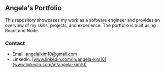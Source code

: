 ## Angela's Portfolio

This repository showcases my work as a software engineer and provides an overview of my skills, projects, and experience. The portfolio is built using React and Node.


### Contact

- Email: [angelalkim10@gmail.com](mailto:angelalkim10@gmail.com)
- LinkedIn: [www.linkedin.com/in/angela-kim10](www.linkedin.com/in/angela-kim10)
